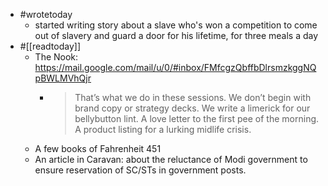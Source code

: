 - #wrotetoday
	- started writing story about a slave who's won a competition to come out of slavery and guard a door for his lifetime, for three meals a day
- #[[readtoday]]
	- The Nook: https://mail.google.com/mail/u/0/#inbox/FMfcgzQbffbDlrsmzkggNQpBWLMVhQjr
		- > That’s what we do in these sessions. We don’t begin with brand copy or strategy decks. We write a limerick for our bellybutton lint. A love letter to the first pee of the morning. A product listing for a lurking midlife crisis.
	- A few books of Fahrenheit 451
	- An article in Caravan: about the reluctance of Modi government to ensure reservation of SC/STs in government posts.